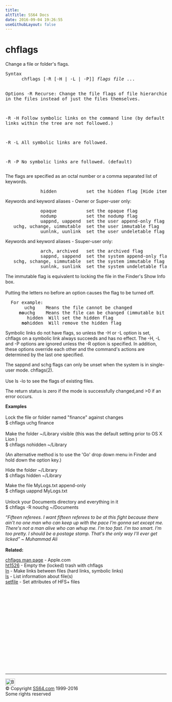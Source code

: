 ```yaml
---
title:
altTitle: SS64 Docs
date: 2016-09-04 19:26:55
useGithubLayout: false
---
```

<!-- #BeginLibraryItem "/Library/head_osx.lbi" --><!-- #EndLibraryItem --><h1>chflags</h1> 
<p>Change a file or folder's flags.</p>
<pre>Syntax 
      chflags [-R [-H | -L | -P]] <i>flags file </i>...

Options
   -R      Recurse: Change the file flags of file hierarchies rooted in the files
           instead of just the files themselves.

   -R -H   Follow symbolic links on the command line
          (by default Symbolic links within the tree are not followed.)      

   -R -L   All symbolic links are followed.

   -R -P   No symbolic links are followed. (default)
</pre>
<p>The flags are specified as an octal number or a comma separated list of keywords.</p>
<pre>             hidden           set the hidden flag [Hide item from GUI]</pre>
<p>Keywords and keyword aliases - Owner or Super-user only:</p>
<pre>             opaque           set the opaque flag 
             nodump           set the nodump flag 
             uappnd, uappend  set the user append-only flag
   uchg, uchange, uimmutable  set the user immutable flag
             uunlnk, uunlink  set the user undeletable flag
</pre>
<p>Keywords and keyword aliases - Ssuper-user only:</p>
<pre>             arch, archived   set the archived flag
             sappnd, sappend  set the system append-only flag
   schg, schange, simmutable  set the system immutable flag
             sunlnk, sunlink  set the system undeletable flag</pre>
<p>The immutable flag is equivalent to locking the file in the Finder's Show Info box.<br>
<br>
Putting the letters <span class="code">no</span> before an option causes the flag to be turned off.</p>
<pre>  For example:
       uchg    Means the file cannot be changed
     <b>no</b>uchg    Means the file can be changed (immutable bit cleared)
        hidden  Will set the hidden flag
      <b>no</b>hidden  Will remove the hidden flag</pre>
<p>Symbolic links do not have flags, so unless the -H or -L option is set,
chflags on a symbolic link always succeeds and has no effect.  The -H, -L
and -P options are ignored unless the -R option is specified.  In addition, these options override each other and the command's actions are<br>
determined by the last one specified.</p>
<p>The sappnd and schg flags can only be unset
when the system is in single-user mode. chflags(2).<br>
<br>
Use <span class="code">ls -lo</span> to see the flags of existing files.</p>
<p>The return status is zero if the mode is successfully changed,and &gt;0 if an error occurs.</p>
<p><b>Examples</b><br>
<br>
Lock the file or folder named "finance" against changes<br>
<span class="code">$ chflags uchg finance</span><br>
<br>
Make the folder <span class="code">~/Library</span> visible (this was the default setting prior to OS X Lion )<br>
<span class="code">$ chflags nohidden ~/Library</span>
</p><p>(An alternative method is to use the 'Go' drop down menu in Finder and hold down the <span class="code">option</span> key.)
</p><p>Hide the folder <span class="code">~/Library</span><br>
<span class="code">$ chflags hidden ~/Library</span>
</p><p>Make the file <span class="code">MyLogs.txt</span> append-only<br>
<span class="code">$ chflags uappnd MyLogs.txt</span><br>
<br>
Unlock your Documents directory and everything in it<br>
<span class="code">$ chflags -R nouchg ~/Documents </span>
</p><p><i class="quote">“Fifteen referees. I want fifteen referees to be at this fight because there ain't no one man who can keep up with the pace I'm gonna set except me. There's not a man alive who can whup me. I'm too fast. I'm too smart. I'm too pretty. I should be a postage stamp. That's the only way I'll ever get licked” 
~ Muhammad Ali</i><br>
<br>
<b>Related:</b></p>
<p><a href="https://developer.apple.com/legacy/library/documentation/Darwin/Reference/ManPages/man1/chflags.1.html">chflags man page</a> - Apple.com<br>
<a href="http://support.apple.com/kb/ht1526">ht1526</a> - Empty the (locked) trash with chflags<br>
<a href="ln.html">ln</a> - Make links between files (hard links, symbolic links)<br>
<a href="ls.html">ls</a> - List information about file(s) <br>
<a href="setfile.html">setfile</a> - Set attributes of HFS+ files</p><!-- #BeginLibraryItem "/Library/foot_osx.lbi" --><p>
<!-- OSX300 -->
<ins class="adsbygoogle" style="display:inline-block;width:300px;height:250px" data-ad-client="ca-pub-6140977852749469" data-ad-slot="1823340303"></ins>
<script>
(adsbygoogle = window.adsbygoogle || []).push({});
</script></p>
<hr>
<div id="bl" class="footer"><a href="chflags.html#"><img src="../images/top.png" width="30" height="22" alt="Back to the Top"></a></div>
<div id="br" class="footer, tagline">© Copyright <a href="http://ss64.com/">SS64.com</a> 1999-2016<br>
Some rights reserved</div><!-- #EndLibraryItem -->
